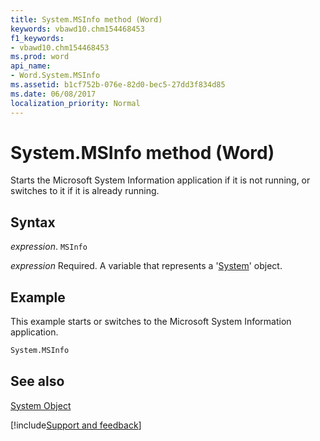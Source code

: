 ```yaml
---
title: System.MSInfo method (Word)
keywords: vbawd10.chm154468453
f1_keywords:
- vbawd10.chm154468453
ms.prod: word
api_name:
- Word.System.MSInfo
ms.assetid: b1cf752b-076e-82d0-bec5-27dd3f834d85
ms.date: 06/08/2017
localization_priority: Normal
---
```



# System.MSInfo method (Word)

Starts the Microsoft System Information application if it is not running, or switches to it if it is already running.


## Syntax

_expression_. `MSInfo`

_expression_ Required. A variable that represents a '[System](Word.System.md)' object.


## Example

This example starts or switches to the Microsoft System Information application.


```vb
System.MSInfo
```


## See also


[System Object](Word.System.md)

[!include[Support and feedback](~/includes/feedback-boilerplate.md)]